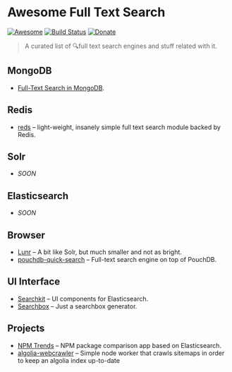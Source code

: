 # Awesome Full Text Search

[![Awesome](https://cdn.rawgit.com/sindresorhus/awesome/d7305f38d29fed78fa85652e3a63e154dd8e8829/media/badge.svg)](https://github.com/Kikobeats/awesome-search-engine) [![Build Status](https://img.shields.io/travis/Kikobeats/awesome-search-engine/master.svg?style=flat-square)](https://travis-ci.org/Kikobeats/awesome-search-engine) [![Donate](https://img.shields.io/badge/donate-paypal-blue.svg?style=flat-square)](https://paypal.me/kikobeats)

> A curated list of 🔍full text search engines and stuff related with it.

## MongoDB

 * [Full-Text Search in MongoDB](http://code.tutsplus.com/tutorials/full-text-search-in-mongodb--cms-24835).

## Redis

 * [reds](https://github.com/tj/reds) – light-weight, insanely simple full text search module backed by Redis.

## Solr

 * *SOON*

## Elasticsearch

 * *SOON*

 ## Browser

  * [Lunr](http://lunrjs.com) – A bit like Solr, but much smaller and not as bright.
  * [pouchdb-quick-search](https://github.com/nolanlawson/pouchdb-quick-search) – Full-text search engine on top of PouchDB.

## UI Interface

 * [Searchkit](http://www.searchkit.co/) – UI components for Elasticsearch.
 * [Searchbox](https://shipow.github.io/searchbox/) – Just a searchbox generator.

## Projects

 * [NPM Trends](https://github.com/johnmpotter/npm-trends) – NPM package comparison app based on Elasticsearch.
 * [algolia-webcrawler](https://github.com/DeuxHuitHuit/algolia-webcrawler) – Simple node worker that crawls sitemaps in order to keep an algolia index up-to-date
